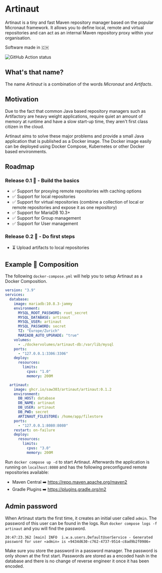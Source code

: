 # Artinaut

Artinaut is a tiny and fast Maven repository manager based on the popular Micronaut framework. It allows you to define local, remote and virtual repositories and can act as an internal Maven repository proxy within your organisation.

Software made in 🇨🇭

![GitHub Action status](https://github.com/saw303/artinaut/actions/workflows/release.yml/badge.svg)

## What's that name?

The name _Artinaut_ is a combination of the words _Micronaut_ and _Artifacts_.

## Motivation

Due to the fact that common Java based repository managers such as Artifactory are heavy weight applications, require quiet an amount of memory at runtime and have a slow start-up time, they aren't first class citizen in the cloud.

Artinaut aims to solve these major problems and provide a small Java application that is published as a Docker image. The Docker image easily can be deployed using Docker Compose, Kubernetes or other Docker based environments.

## Roadmap

### Release 0.1 🥚 - Build the basics

- ✅ Support for proxying remote repositories with caching options
- ✅ Support for local repositories
- ✅ Support for virtual repositories (combine a collection of local or remote repositories and expose it as one repository)
- ✅ Support for MariaDB 10.3+
- ✅ Support for Group management
- ✅ Support for User management

### Release 0.2 🐣 - Do first steps

- ⏳ Upload artifacts to local repositories

## Example 🐳 Composition 

The following `docker-compose.yml` will help you to setup Artinaut as a Docker Composition.

```yaml
version: "3.9"
services:
  database:
    image: mariadb:10.8.3-jammy
    environment:
      MYSQL_ROOT_PASSWORD: root_secret
      MYSQL_DATABASE: artinaut
      MYSQL_USER: artinaut
      MYSQL_PASSWORD: secret
      TZ: "Europe/Zurich"
      MARIADB_AUTO_UPGRADE: "true"
    volumes:
      - ./dockervolumes/artinaut-db:/var/lib/mysql
    ports:
      - "127.0.0.1:3306:3306"
    deploy:
      resources:
        limits:
          cpus: "1.0"
          memory: 200M

  artinaut:
    image: ghcr.io/saw303/artinaut/artinaut:0.1.2
    environment:
      DB_HOST: database
      DB_NAME: artinaut
      DB_USER: artinaut
      DB_PWD: secret
      ARTINAUT_FILESTORE: /home/app/filestore
    ports:
      - "127.0.0.1:8080:8080"
    restart: on-failure
    deploy:
      resources:
        limits:
          cpus: "3.0"
          memory: 200M
```

Run `docker compose up -d` to start Artinaut. Afterwards the application is running on `localhost:8080` and has the following preconfigured remote repositories available:

- Maven Central ➡️ https://repo.maven.apache.org/maven2
- Gradle Plugins ➡️ https://plugins.gradle.org/m2

## Admin password

When Artinaut starts the first time, it creates an initial user called `admin`. The password of this user can be found in the logs. Run `docker compose logs -f artinaut` and you will find the password.

```
20:47:23.362 [main] INFO  i.w.a.users.DefaultUserService - Generated password for user «admin» is «9434d630-c762-4737-9514-c8ad9b2f0986»
```

Make sure you store the password in a password manager. The password is only shown at the first start. Passwords are stored as a encoded hash in the database and there is no change of reverse engineer it once it has been encoded.

